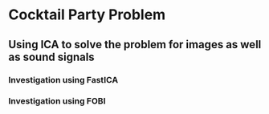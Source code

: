 # Cocktail Party Problem
## Using ICA to solve the problem for images as well as sound signals

### Investigation using FastICA

### Investigation using FOBI
